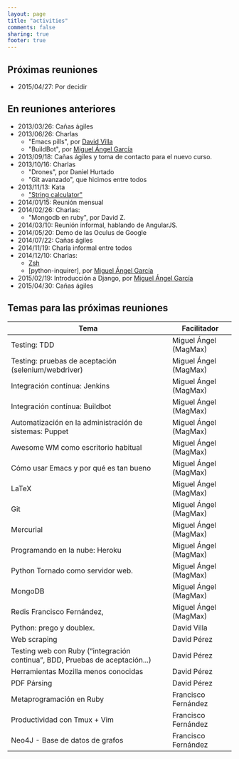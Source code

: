 ```yaml
---
layout: page
title: "activities"
comments: false
sharing: true
footer: true
---
```


## Próximas reuniones

- 2015/04/27: Por decidir

## En reuniones anteriores

- 2013/03/26: Cañas ágiles
- 2013/06/26: Charlas
  - "Emacs pills", por [David Villa]
  - "BuildBot", por [Miguel Ángel García]
- 2013/09/18: Cañas ágiles y toma de contacto para el nuevo curso.
- 2013/10/16: Charlas
  - "Drones", por Daniel Hurtado
  - "Git avanzado", que hicimos entre todos
- 2013/11/13: Kata
  - ["String calculator"]
- 2014/01/15: Reunión mensual
- 2014/02/26: Charlas:
  - "Mongodb en ruby", por David Z.
- 2014/03/10: Reunión informal, hablando de AngularJS.
- 2014/05/20: Demo de las Oculus de Google
- 2014/07/22: Cañas ágiles
- 2014/11/19: Charla informal entre todos
- 2014/12/10: Charlas:
  - [Zsh]
  - [python-inquirer], por [Miguel Ángel García]
- 2015/02/19: Introducción a Django, por [Miguel Ángel García]
- 2015/04/30: Cañas ágiles


## Temas para las próximas reuniones


**Tema**     | **Facilitador**
------------ | ------------------
Testing: TDD	 |  Miguel Ángel (MagMax)
Testing: pruebas de aceptación (selenium/webdriver) 	|  Miguel Ángel (MagMax)
Integración contínua: Jenkins	 |  Miguel Ángel (MagMax)
Integración contínua: Buildbot	 |  Miguel Ángel (MagMax)
Automatización en la administración de sistemas: Puppet	 |  Miguel Ángel (MagMax)
Awesome WM como escritorio habitual	 |  Miguel Ángel (MagMax)
Cómo usar Emacs y por qué es tan bueno	 |  Miguel Ángel (MagMax)
LaTeX	 |  Miguel Ángel (MagMax)
Git	 |  Miguel Ángel (MagMax)
Mercurial	 |  Miguel Ángel (MagMax)
Programando en la nube: Heroku	 |  Miguel Ángel (MagMax)
Python Tornado como servidor web.	 |  Miguel Ángel (MagMax)
MongoDB	 |  Miguel Ángel (MagMax)
Redis	Francisco Fernández,  |  Miguel Ángel (MagMax)
Python: prego y doublex.	|  David Villa
Web scraping	|  David Pérez
Testing web con Ruby (“integración continua”, BDD, Pruebas de aceptación...)	|  David Pérez
Herramientas Mozilla menos conocidas	|  David Pérez
PDF Pársing	 |  David Pérez
Metaprogramación en Ruby	 |  Francisco Fernández
Productividad con Tmux + Vim	|  Francisco Fernández
Neo4J - Base de datos de grafos	 |  Francisco Fernández


[David Villa]: http://arco.esi.uclm.es/~david.villa/index.html
[Miguel Ángel García]: http://magmax.org/
["String calculator"]: http://www.solveet.com/exercises/Kata-String-Calculator/8
[Zsh]: http://www.zsh.org/
